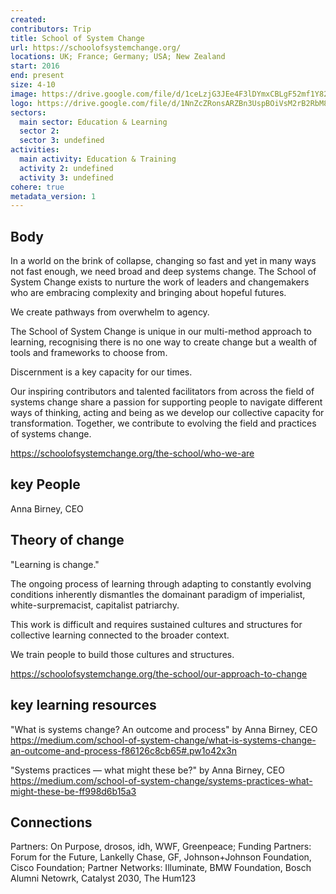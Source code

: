 ```yaml
---
created:
contributors: Trip
title: School of System Change
url: https://schoolofsystemchange.org/ 
locations: UK; France; Germany; USA; New Zealand
start: 2016
end: present 
size: 4-10
image: https://drive.google.com/file/d/1ceLzjG3JEe4F3lDYmxCBLgF52mf1Y82k/view?usp=drive_link
logo: https://drive.google.com/file/d/1NnZcZRonsARZBn3UspBOiVsM2rB2RbM8/view?usp=drive_link
sectors:
  main sector: Education & Learning
  sector 2: 
  sector 3: undefined
activities: 
  main activity: Education & Training
  activity 2: undefined
  activity 3: undefined
cohere: true
metadata_version: 1
---
```



## Body

In a world on the brink of collapse, changing so fast and yet in many ways not fast enough, we need broad and deep systems change. The School of System Change exists to nurture the work of leaders and changemakers who are embracing complexity and bringing about hopeful futures.

We create pathways from overwhelm to agency.

The School of System Change is unique in our multi-method approach to learning, recognising there is no one way to create change but a wealth of tools and frameworks to choose from. 

Discernment is a key capacity for our times.

Our inspiring contributors and talented facilitators from across the field of systems change share a passion for supporting people to navigate different ways of thinking, acting and being as we develop our collective capacity for transformation. Together, we contribute to evolving the field and practices of systems change.

https://schoolofsystemchange.org/the-school/who-we-are

## key People

Anna Birney, CEO

## Theory of change

"Learning is change."

The ongoing process of learning through adapting to constantly evolving conditions inherently dismantles the domainant paradigm of imperialist, white-surpremacist, capitalist patriarchy.

This work is difficult and requires sustained cultures and structures for collective learning connected to the broader context.

We train people to build those cultures and structures.

https://schoolofsystemchange.org/the-school/our-approach-to-change

## key learning resources

"What is systems change? An outcome and process" by Anna Birney, CEO
https://medium.com/school-of-system-change/what-is-systems-change-an-outcome-and-process-f86126c8cb65#.pw1o42x3n

"Systems practices — what might these be?" by Anna Birney, CEO
https://medium.com/school-of-system-change/systems-practices-what-might-these-be-ff998d6b15a3

## Connections

Partners: On Purpose, drosos, idh, WWF, Greenpeace; Funding Partners: Forum for the Future, Lankelly Chase, GF, Johnson+Johnson Foundation, Cisco Foundation; Partner Networks: Illuminate, BMW Foundation, Bosch Alumni Netowrk, Catalyst 2030, The Hum123

